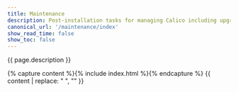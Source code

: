 ```yaml
---
title: Maintenance
description: Post-installation tasks for managing Calico including upgrading and troubleshooting
canonical_url: '/maintenance/index'
show_read_time: false
show_toc: false
---
```


{{ page.description }}

{% capture content %}{% include index.html %}{% endcapture %}
{{ content | replace: "    ", "" }}
